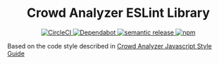 <h1 align="center" style="border-bottom: none;">Crowd Analyzer ESLint Library</h1>
<p align="center">
    <a href="https://circleci.com/gh/crowdanalyzer/eslint/tree/master">
        <img alt="CircleCI" src="https://circleci.com/gh/crowdanalyzer/eslint/tree/master.svg?style=shield&circle-token=ed9e66bbbc1d3e51712244ccd2c1904ee76d5c85">
    </a>
    <a href="https://dependabot.com">
        <img alt="Dependabot" src="https://img.shields.io/badge/dependabot-config%20required-red">
    </a>
    <a href="https://github.com/semantic-release/semantic-release">
        <img alt="semantic release" src="https://img.shields.io/badge/%20%20%F0%9F%93%A6%F0%9F%9A%80-semantic--release-e10079.svg">
    </a>
    <a href="https://www.npmjs.com/package/@crowdanalyzer/eslint-config-crowdanalyzer">
        <img alt="npm" src="https://img.shields.io/badge/npm-latest-blue">
    </a>
</p>

Based on the code style described in [Crowd Analyzer Javascript Style Guide](https://github.com/crowdanalyzer/javascript)
